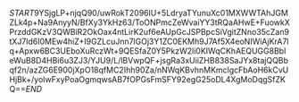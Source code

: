 $START$9YSjgLP+njqQ90/uwRokT2096lU+5LdryaTYunuXc01MXWWTAhJGMZLk4p+Na9AnyyN/BfXy3YkHz63/ToONPmcZeWvaiYY3tRQaAHwE+FuowkXPrzddGKzV3QWBiR2OkOax4ntLirK2uf6eAUpGcJSPBpcSiVgitZNno35cZan9tXJ7ld6I0MEw4hiZ+I9GZLcuJnn7lGOj3Y1ZC0EKMh9J7Af5X4eoNIWiAjKrA7lq+Apxw6BC3UEboXuRczWt+9QESfaZ0Y5PkzW2li0KIWqCKhAEQUGG8BbIeWuB8D4HBi6u3ZJ3/YJU9/L/lBVwpQF+jsgRa3xUiiZHB838SaJYx8tajQQBbqf2n/azZG6E900jXpO18qfMC2Ihh90Za/nNWqKBvhnMKmclgcFbAoH6kCvUHjBk+/yoIwFxyPoaOgmqwsAB7fOPGsFmSFY92egG25oDL4XgMoDqgSfZKQ==$END$